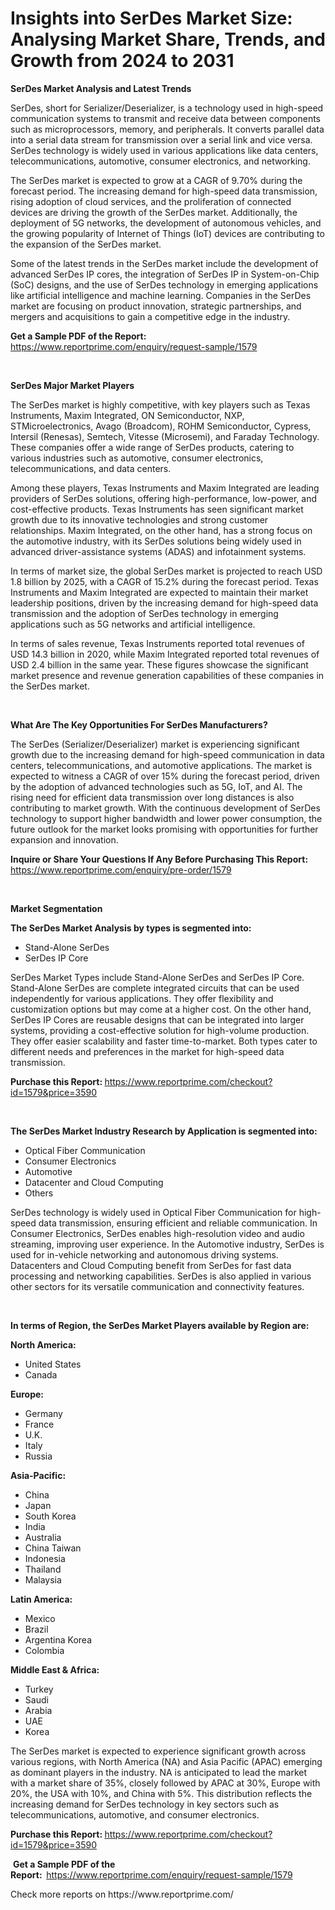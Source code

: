 <p><h1>Insights into SerDes Market Size: Analysing Market Share, Trends, and Growth from 2024 to 2031</h1></p><p><strong>SerDes Market Analysis and Latest Trends</strong></p>
<p><p>SerDes, short for Serializer/Deserializer, is a technology used in high-speed communication systems to transmit and receive data between components such as microprocessors, memory, and peripherals. It converts parallel data into a serial data stream for transmission over a serial link and vice versa. SerDes technology is widely used in various applications like data centers, telecommunications, automotive, consumer electronics, and networking.</p><p>The SerDes market is expected to grow at a CAGR of 9.70% during the forecast period. The increasing demand for high-speed data transmission, rising adoption of cloud services, and the proliferation of connected devices are driving the growth of the SerDes market. Additionally, the deployment of 5G networks, the development of autonomous vehicles, and the growing popularity of Internet of Things (IoT) devices are contributing to the expansion of the SerDes market.</p><p>Some of the latest trends in the SerDes market include the development of advanced SerDes IP cores, the integration of SerDes IP in System-on-Chip (SoC) designs, and the use of SerDes technology in emerging applications like artificial intelligence and machine learning. Companies in the SerDes market are focusing on product innovation, strategic partnerships, and mergers and acquisitions to gain a competitive edge in the industry.</p></p>
<p><strong>Get a Sample PDF of the Report:&nbsp;</strong> <a href="https://www.reportprime.com/enquiry/request-sample/1579">https://www.reportprime.com/enquiry/request-sample/1579</a></p>
<p>&nbsp;</p>
<p><strong>SerDes Major Market Players</strong></p>
<p><p>The SerDes market is highly competitive, with key players such as Texas Instruments, Maxim Integrated, ON Semiconductor, NXP, STMicroelectronics, Avago (Broadcom), ROHM Semiconductor, Cypress, Intersil (Renesas), Semtech, Vitesse (Microsemi), and Faraday Technology. These companies offer a wide range of SerDes products, catering to various industries such as automotive, consumer electronics, telecommunications, and data centers.</p><p>Among these players, Texas Instruments and Maxim Integrated are leading providers of SerDes solutions, offering high-performance, low-power, and cost-effective products. Texas Instruments has seen significant market growth due to its innovative technologies and strong customer relationships. Maxim Integrated, on the other hand, has a strong focus on the automotive industry, with its SerDes solutions being widely used in advanced driver-assistance systems (ADAS) and infotainment systems.</p><p>In terms of market size, the global SerDes market is projected to reach USD 1.8 billion by 2025, with a CAGR of 15.2% during the forecast period. Texas Instruments and Maxim Integrated are expected to maintain their market leadership positions, driven by the increasing demand for high-speed data transmission and the adoption of SerDes technology in emerging applications such as 5G networks and artificial intelligence.</p><p>In terms of sales revenue, Texas Instruments reported total revenues of USD 14.3 billion in 2020, while Maxim Integrated reported total revenues of USD 2.4 billion in the same year. These figures showcase the significant market presence and revenue generation capabilities of these companies in the SerDes market.</p></p>
<p>&nbsp;</p>
<p><strong>What Are The Key Opportunities For SerDes Manufacturers?</strong></p>
<p><p>The SerDes (Serializer/Deserializer) market is experiencing significant growth due to the increasing demand for high-speed communication in data centers, telecommunications, and automotive applications. The market is expected to witness a CAGR of over 15% during the forecast period, driven by the adoption of advanced technologies such as 5G, IoT, and AI. The rising need for efficient data transmission over long distances is also contributing to market growth. With the continuous development of SerDes technology to support higher bandwidth and lower power consumption, the future outlook for the market looks promising with opportunities for further expansion and innovation.</p></p>
<p><strong>Inquire or Share Your Questions If Any Before Purchasing This Report:</strong> <a href="https://www.reportprime.com/enquiry/pre-order/1579">https://www.reportprime.com/enquiry/pre-order/1579</a></p>
<p>&nbsp;</p>
<p><strong>Market Segmentation</strong></p>
<p><strong>The SerDes Market Analysis by types is segmented into:</strong></p>
<p><ul><li>Stand-Alone SerDes</li><li>SerDes IP Core</li></ul></p>
<p><p>SerDes Market Types include Stand-Alone SerDes and SerDes IP Core. Stand-Alone SerDes are complete integrated circuits that can be used independently for various applications. They offer flexibility and customization options but may come at a higher cost. On the other hand, SerDes IP Cores are reusable designs that can be integrated into larger systems, providing a cost-effective solution for high-volume production. They offer easier scalability and faster time-to-market. Both types cater to different needs and preferences in the market for high-speed data transmission.</p></p>
<p><strong>Purchase this Report:&nbsp;</strong><a href="https://www.reportprime.com/checkout?id=1579&price=3590">https://www.reportprime.com/checkout?id=1579&price=3590</a></p>
<p>&nbsp;</p>
<p><strong>The SerDes Market Industry Research by Application is segmented into:</strong></p>
<p><ul><li>Optical Fiber Communication</li><li>Consumer Electronics</li><li>Automotive</li><li>Datacenter and Cloud Computing</li><li>Others</li></ul></p>
<p><p>SerDes technology is widely used in Optical Fiber Communication for high-speed data transmission, ensuring efficient and reliable communication. In Consumer Electronics, SerDes enables high-resolution video and audio streaming, improving user experience. In the Automotive industry, SerDes is used for in-vehicle networking and autonomous driving systems. Datacenters and Cloud Computing benefit from SerDes for fast data processing and networking capabilities. SerDes is also applied in various other sectors for its versatile communication and connectivity features.</p></p>
<p>&nbsp;</p>
<p><strong>In terms of Region, the SerDes Market Players available by Region are:</strong></p>
<p>
    <p> <strong> North America: </strong>
        <ul>
            <li>United States</li>
            <li>Canada</li>
        </ul>
        </p> 
    <p> <strong> Europe: </strong>
        <ul>
            <li>Germany</li>
            <li>France</li>
            <li>U.K.</li>
            <li>Italy</li>
            <li>Russia</li>
        </ul>
        </p> 
    <p> <strong> Asia-Pacific: </strong>
        <ul>
            <li>China</li>
            <li>Japan</li>
            <li>South Korea</li>
            <li>India</li>
            <li>Australia</li>
            <li>China Taiwan</li>
            <li>Indonesia</li>
            <li>Thailand</li>
            <li>Malaysia</li>
        </ul>
        </p> 
    <p> <strong> Latin America: </strong>
        <ul>
            <li>Mexico</li>
            <li>Brazil</li>
            <li>Argentina Korea</li>
            <li>Colombia</li>
        </ul>
        </p> 
    <p> <strong> Middle East & Africa: </strong>
        <ul>
            <li>Turkey</li>
            <li>Saudi</li>
            <li>Arabia</li>
            <li>UAE</li>
            <li>Korea</li>
        </ul>
    </p>
    </p>
<p><p>The SerDes market is expected to experience significant growth across various regions, with North America (NA) and Asia Pacific (APAC) emerging as dominant players in the industry. NA is anticipated to lead the market with a market share of 35%, closely followed by APAC at 30%, Europe with 20%, the USA with 10%, and China with 5%. This distribution reflects the increasing demand for SerDes technology in key sectors such as telecommunications, automotive, and consumer electronics.</p></p>
<p><strong>Purchase this Report: </strong><a href="https://www.reportprime.com/checkout?id=1579&price=3590">https://www.reportprime.com/checkout?id=1579&price=3590</a></p>
<p>&nbsp;<strong>Get a Sample PDF of the Report:&nbsp;&nbsp;</strong><a href="https://www.reportprime.com/enquiry/request-sample/1579">https://www.reportprime.com/enquiry/request-sample/1579</a></p>
<p><strong></strong></p>
<p>Check more reports on https://www.reportprime.com/</p>